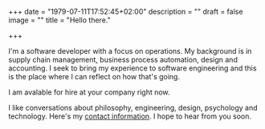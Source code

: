 +++
date = "1979-07-11T17:52:45+02:00"
description = ""
draft = false
image = ""
title = "Hello there."

+++

I'm a software developer with a focus on operations. My background is in supply chain management, business process automation, design and accounting. I seek to bring my experience to software engineering and this is the place where I can reflect on how that's going.

I am avalable for hire at your company right now.

I like conversations about philosophy, engineering, design, psychology and technology. Here's my [contact information](/#contact). I hope to hear from you soon.

